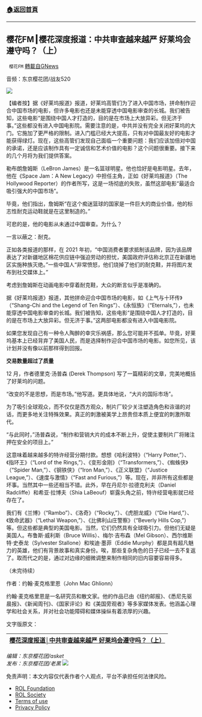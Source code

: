 ###  [:house:返回首頁](https://github.com/ourhimalayas/txt)
---


## 樱花FM┃樱花深度报道：中共审查越来越严 好莱坞会遵守吗？（上）
` 樱花FM` [轉載自GNews](https://gnews.org/zh-hans/2028939/)

音频：东京樱花团/战友520

![](https://assets.gnews.org/wp-content/uploads/2022/02/樱花深度报道：中共审查越来越严-好莱坞会遵守吗？（上）.png)

【编者按】据《好莱坞报道》报道，好莱坞高管们为了进入中国市场，拼命制作迎合中国市场的电影，但许多电影也还是未能穿透中国电影审查的长城。我们被告知，这些电影“是围绕中国人才打造的，目的是在市场上大放异彩。但无济于事。”这些都没有进入中国电影院。需要注意的是，中共并没有完全关闭好莱坞的大门。它施加了更严格的限制。进入门槛已经大大提高，只有对中国最友好的电影才能获得绿灯。现在，这些高管们发现自己面临一个重要问题：我们应该加倍对中国的承诺，还是应该制作具有一定诚信和艺术价值的电影？这个问题很重要。接下来的几个月将为我们提供答案。

勒布朗詹姆斯（LeBron James）是一名篮球明星。他也恰好是电影明星。去年，他在《Space Jam：A New Legacy》中担任主角，正如《好莱坞报道》（The Hollywood Reporter）的作者所写，这是一场彻底的失败，虽然这部电影“最适合吸引强大的中国市场”。

毕竟，他们指出，詹姆斯“在这个痴迷篮球的国家是一件巨大的商业价值，他的标志性耐克运动鞋就是在这里制造的。”

可悲的是，他的电影从未通过中国审查。为什么？

一言以蔽之：耐克。

正如各类报道的那样，在 2021 年初，“中国消费者要求抵制该品牌，因为该品牌表达了对新疆地区棉花供应链中强迫劳动的担忧，美国政府评估称北京正在新疆地区实施种族灭绝。”一些中国人“非常愤怒，他们烧掉了他们的耐克鞋，并将图片发布到社交媒体上。”

考虑到詹姆斯在动画电影中穿着耐克鞋，大众的断言似乎是准确的。

据《好莱坞报道》报道，其他拼命迎合中国市场的电影，如《上气与十环传》（“Shang-Chi and the Legend of Ten Rings”）、《永恒族》（“Eternals,”），也未能穿透中国电影审查的长城。我们被告知，这些电影“是围绕中国人才打造的，目的是在市场上大放异彩。但无济于事。”这两部电影都没有进入中国电影院。

如果您发现自己有一种令人陶醉的幸灾乐祸感，那么您可能并不孤单。毕竟，好莱坞基本上已经背弃了美国人民，而是选择制作迎合中国市场的电影。如您所见，该计划并没有像以前那样得到回报。

**交易数量超过了质量**

12 月，作者德里克·汤普森 (Derek Thompson) 写了一篇精彩的文章，完美地概括了好莱坞的问题。

“改变的不是思想，而是市场。”他写道。更具体地说，“大片的国际市场”。

为了吸引全球观众，而不仅仅是西方观众，制片厂较少关注塑造角色和诙谐的对话，而更多地关注特殊效果。真正的刺激被美学上昂贵但本质上便宜的刺激所取代。

“与此同时，”汤普森说，“制作和营销大片的成本不断上升，促使主要制片厂将赌注押在安全的项目上。”

这意味着越来越多的特许经营分期付款。想想《哈利波特》（“Harry Potter,”）、《指环王》（“Lord of the Rings,”）、《变形金刚》（“Transformers,”）、《蜘蛛侠》（“Spider Man,”）、《钢铁侠》（“Iron Man,”）、《正义联盟》（“Justice League,”）、《速度与激情》（“Fast and Furious,”）等。现在，并非所有这些都是坏事。当然其中一些还相当不错。此外，早在丹尼尔·拉德克利夫（Daniel Radcliffe）和希亚·拉博夫（Shia LaBeouf）崭露头角之前，特许经营电影就已经存在了。

我们有《兰博》（“Rambo”）、《洛奇》（“Rocky,”）、《虎胆龙威》（“Die Hard,”）、《致命武器》（“Lethal Weapon,”）、《比佛利山庄警察》（“Beverly Hills Cop,”）等。但这些都是典型的美国电影。当然，它们仍然具有全球吸引力。但他们无疑是美国人。布鲁斯·威利斯（Bruce Willis）、梅尔·吉布森（Mel Gibson）、西尔维斯特·史泰龙（Sylvester Stallone）和埃迪·墨菲（Eddie Murphy）都是具有超凡魅力的英雄，他们有背景故事和真实身份。唉，那些复杂角色的日子已经一去不复返了。取而代之的是，通过对边缘的细微调整来制作相同的旧内容要容易得多。

（未完待续）

作者：约翰·麦克格里恩（John Mac Ghlionn）

约翰·麦克格里恩是一名研究员和散文家。他的作品已由《纽约邮报》、《悉尼先驱晨报》、《新闻周刊》、《国家评论》和《美国旁观者》等多家媒体发表。他涵盖心理学和社会关系，并对社会功能障碍和媒体操纵有着浓厚的兴趣。

文字版原文：


| [樱花深度报道│中共审查越来越严 好莱坞会遵守吗？（上）](https://gnews.org/zh-hans/1950951/) |
| --- |


*编辑：东京樱花团/asket   
发布：东京樱花团/老黑*
![](https://assets.gnews.org/wp-content/uploads/2022/02/二维码-1.jpg)
 

免责声明：本文内容仅代表作者个人观点，平台不承担任何法律风险。

- [ROL Foundation](https://rolfoundation.org/)
- [ROL Society](https://rolsociety.org/)
- [Terms of use](https://gnews.org/terms-of-use-3/)
- [Privacy Policy](https://gnews.org/privacy-policy/)
